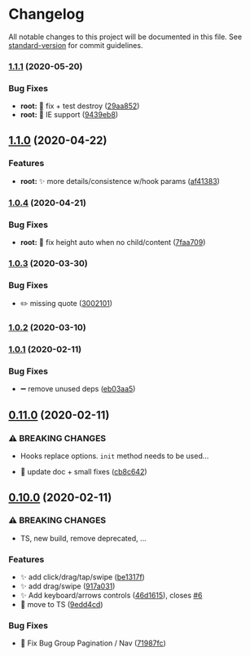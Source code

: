 # Changelog

All notable changes to this project will be documented in this file. See [standard-version](https://github.com/conventional-changelog/standard-version) for commit guidelines.

### [1.1.1](https://github.com/epicagency/slidy/compare/v1.1.0...v1.1.1) (2020-05-20)

### Bug Fixes

- **root:** :bug: fix + test destroy ([29aa852](https://github.com/epicagency/slidy/commit/29aa85263d81645d3558485c9fd39836195d78ed))
- **root:** :checkered_flag: IE support ([9439eb8](https://github.com/epicagency/slidy/commit/9439eb849dacdd4e04c3aee3f435362c55786d7c))

## [1.1.0](https://github.com/epicagency/slidy/compare/v1.0.4...v1.1.0) (2020-04-22)

### Features

- **root:** :sparkles: more details/consistence w/hook params ([af41383](https://github.com/epicagency/slidy/commit/af413833793e7836482f829040f864e42f7f6da4))

### [1.0.4](https://github.com/epicagency/slidy/compare/v1.0.3...v1.0.4) (2020-04-21)

### Bug Fixes

- **root:** :bug: fix height auto when no child/content ([7faa709](https://github.com/epicagency/slidy/commit/7faa709df5732fb4d65c8db05d950a272e94e9e8))

### [1.0.3](https://github.com/epicagency/slidy/compare/v1.0.2...v1.0.3) (2020-03-30)

### Bug Fixes

- :pencil2: missing quote ([3002101](https://github.com/epicagency/slidy/commit/3002101edaa4d255d8dfe6a93acb1d5bd77f2f18))

### [1.0.2](https://github.com/epicagency/slidy/compare/v1.0.1...v1.0.2) (2020-03-10)

### [1.0.1](https://github.com/epicagency/slidy/compare/v1.0.0...v1.0.1) (2020-02-11)

### Bug Fixes

- :heavy_minus_sign: remove unused deps ([eb03aa5](https://github.com/epicagency/slidy/commit/eb03aa52cd7e3ab534563cd72cfdbbda1c3cbd97))

## [0.11.0](https://github.com/epicagency/slidy/compare/v0.10.0...v0.11.0) (2020-02-11)

### ⚠ BREAKING CHANGES

- Hooks replace options. `init` method needs to be used…

- :pencil: update doc + small fixes ([cb8c642](https://github.com/epicagency/slidy/commit/cb8c642b7fb383963765c8b6f74f9224736a326b))

## [0.10.0](https://github.com/epicagency/slidy/compare/v0.9.1...v0.10.0) (2020-02-11)

### ⚠ BREAKING CHANGES

- TS, new build, remove deprecated, …

### Features

- :sparkles: add click/drag/tap/swipe ([be1317f](https://github.com/epicagency/slidy/commit/be1317f3cc8a6072454dcb6b609a423fd6d4757e))
- :sparkles: add drag/swipe ([917a031](https://github.com/epicagency/slidy/commit/917a031b731ddeac2e6c25f3e63c6dfdc63d19c6))
- :sparkles: Add keyboard/arrows controls ([46d1615](https://github.com/epicagency/slidy/commit/46d1615827534d8be95af55746d7c4b061db9df5)), closes [#6](https://github.com/epicagency/slidy/issues/6)
- :tada: move to TS ([9edd4cd](https://github.com/epicagency/slidy/commit/9edd4cd63b0f077dff7d6dd0457824a425424c8f))

### Bug Fixes

- :bug: Fix Bug Group Pagination / Nav ([71987fc](https://github.com/epicagency/slidy/commit/71987fc9c172f632f6a31eeb305275e5b83f3b30))

